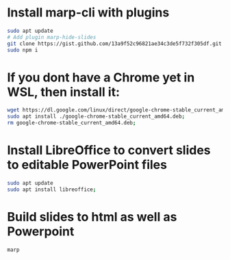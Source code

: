 # Install marp-cli with plugins
```bash
sudo apt update
# Add plugin marp-hide-slides
git clone https://gist.github.com/13a9f52c96821ae34c3de5f732f305df.git node_modules/marp-hide-slides
sudo npm i
```

# If you dont have a Chrome yet in WSL, then install it:
```bash
wget https://dl.google.com/linux/direct/google-chrome-stable_current_amd64.deb;
sudo apt install ./google-chrome-stable_current_amd64.deb;
rm google-chrome-stable_current_amd64.deb;
```

# Install LibreOffice to convert slides to editable PowerPoint files
```bash
sudo apt update
sudo apt install libreoffice;
```

# Build slides to html as well as Powerpoint
```bash
marp
```
